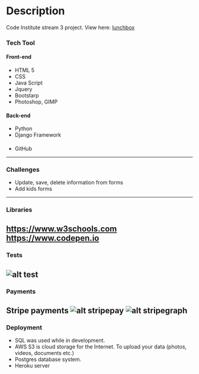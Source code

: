 # Description
Code Institute stream 3 project.
View here: [lunchbox](https://ignas-onlineshop.herokuapp.com/)

### Tech Tool
#### Front-end
* HTML 5
* CSS
* Java Script
* Jquery
* Bootstarp
* Photoshop, GIMP
#### Back-end
* Python
* Django Framework
#### 
* GitHub
---------------
### Challenges ###
* Update, save, delete information from forms 
* Add kids forms
---------------
### Libraries ###
https://www.w3schools.com
https://www.codepen.io
---------------
### Tests ###
![alt test](https://onlineshopbucket.s3.amazonaws.com/static/images/tests.png)
---------------
### Payments ###
Stripe payments
![alt stripepay](https://onlineshopbucket.s3.amazonaws.com/static/images/stripepay.png)
![alt stripegraph](https://onlineshopbucket.s3.amazonaws.com/static/images/stripe.png)
---------------
### Deployment ###
* SQL was used while in development.
* AWS S3 is cloud storage for the Internet. To upload your data (photos, videos, documents etc.)
* Postgres database system.
* Heroku server



